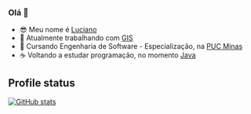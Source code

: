 ### Olá 👋

- :sunglasses: Meu nome é [Luciano](https://www.linkedin.com/in/lucianodacunha/)
- :satellite: Atualmente trabalhando com [GIS](https://education.nationalgeographic.org/resource/geographic-information-system-gis/)
- :blue_book: Cursando Engenharia de Software - Especialização, na [PUC Minas](https://canvas.pucminas.br/) 
- :coffee: Voltando a estudar programação, no momento [Java](https://github.com/lucianodacunha/cursos-java)

## Profile status

[![GitHub stats](https://github-readme-stats.vercel.app/api?username=lucianodacunha&show_icons=true&theme=github_dark)](https://github.com/lucianodacunha/github-readme-stats)
